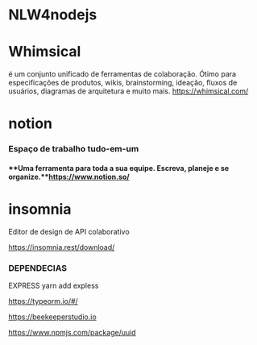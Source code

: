# NLW4nodejs
# Whimsical

 é um conjunto unificado de ferramentas de colaboração. Ótimo para especificações de produtos, wikis, brainstorming, ideação, fluxos de usuários, diagramas de arquitetura e muito mais. https://whimsical.com/

# notion

### Espaço de trabalho tudo-em-um

#### **Uma ferramenta para toda a sua equipe. Escreva, planeje e se organize.**https://www.notion.so/

# insomnia

Editor de design de API colaborativo

https://insomnia.rest/download/



###  DEPENDECIAS

EXPRESS yarn add expless

https://typeorm.io/#/



https://beekeeperstudio.io



https://www.npmjs.com/package/uuid


